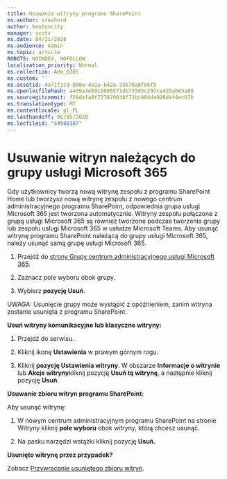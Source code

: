 ```yaml
---
title: Usuwanie witryny programu SharePoint
ms.author: stevhord
author: bentoncity
manager: scotv
ms.date: 04/21/2020
ms.audience: Admin
ms.topic: article
ROBOTS: NOINDEX, NOFOLLOW
localization_priority: Normal
ms.collection: Adm_O365
ms.custom: ''
ms.assetid: 4a71f3cd-000a-4a1a-b42a-15b70a8fb6f8
ms.openlocfilehash: a409a3e5916895573db73593c297ce425ab65a88
ms.sourcegitcommit: f28dafa0f727870038f72bc904da926daf4ec07b
ms.translationtype: MT
ms.contentlocale: pl-PL
ms.lasthandoff: 06/05/2020
ms.locfileid: "44580307"
---
```

# <a name="delete-sites-that-belong-to-a-microsoft-365-group"></a>Usuwanie witryn należących do grupy usługi Microsoft 365

Gdy użytkownicy tworzą nową witrynę zespołu z programu SharePoint Home lub tworzysz nową witrynę zespołu z nowego centrum administracyjnego programu SharePoint, odpowiednia grupa usługi Microsoft 365 jest tworzona automatycznie. Witryny zespołu połączone z grupą usługi Microsoft 365 są również tworzone podczas tworzenia grupy lub zespołu usługi Microsoft 365 w usłudze Microsoft Teams. Aby usunąć witrynę programu SharePoint należącą do grupy usługi Microsoft 365, należy usunąć samą grupę usługi Microsoft 365. 
  
1. Przejdź do [strony Grupy centrum administracyjnego usługi Microsoft 365](https://portal.office.com/adminportal/home#/groups).
    
2. Zaznacz pole wyboru obok grupy.
    
3. Wybierz **pozycję Usuń**.
    
UWAGA: Usunięcie grupy może wystąpić z opóźnieniem, zanim witryna zostanie usunięta z programu SharePoint.
  
**Usuń witryny komunikacyjne lub klasyczne witryny:**

1. Przejdź do serwisu.
  
2. Kliknij ikonę **Ustawienia** w prawym górnym rogu. 
  
3. Kliknij **pozycję Ustawienia witryny**. W obszarze **Informacje o witrynie** lub **Akcje witryny**kliknij pozycję **Usuń tę witrynę**, a następnie kliknij pozycję **Usuń**.
  
**Usuwanie zbioru witryn programu SharePoint:**

Aby usunąć witrynę:
  
1. W nowym centrum administracyjnym programu SharePoint na stronie Witryny kliknij **pole wyboru** obok witryny, którą chcesz usunąć. 
    
2. Na pasku narzędzi wstążki kliknij pozycję **Usuń.**
    
**Usunięto witrynę przez przypadek?**

Zobacz [Przywracanie usuniętego zbioru witryn](https://go.microsoft.com/fwlink/?linkid=867660).
  

